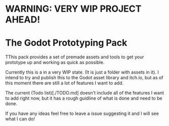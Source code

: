 # WARNING: VERY WIP PROJECT AHEAD!

# The Godot Prototyping Pack

TThis pack provides a set of premade assets and tools to get your prototype up and working as quick as possible.

Currently this is a in a very WIP state. (It is just a folder with assets in it). I intend to try and publish this to the Godot asset library and itch.io, but as of this moment there are still a lot of features I want to add.

The current (Todo list)[./TODO.md] doesn't include all of the features I want to add right now, but it has a rough guidline of what is done and need to be done.

If you have any ideas feel free to leave a issue suggesting it and I will see what I can do!